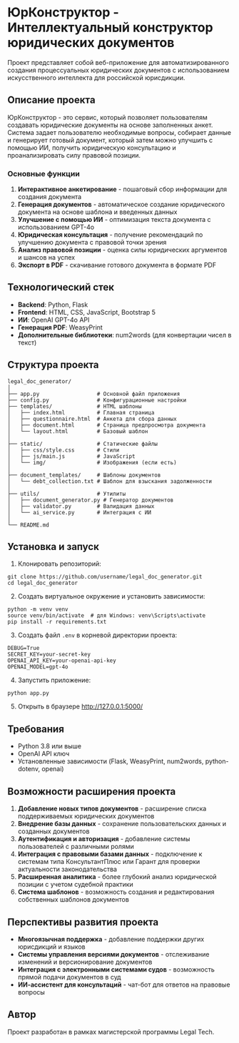 # ЮрКонструктор - Интеллектуальный конструктор юридических документов

Проект представляет собой веб-приложение для автоматизированного создания процессуальных юридических документов с использованием искусственного интеллекта для российской юрисдикции.

## Описание проекта

ЮрКонструктор - это сервис, который позволяет пользователям создавать юридические документы на основе заполненных анкет. Система задает пользователю необходимые вопросы, собирает данные и генерирует готовый документ, который затем можно улучшить с помощью ИИ, получить юридическую консультацию и проанализировать силу правовой позиции.

### Основные функции

1. **Интерактивное анкетирование** - пошаговый сбор информации для создания документа
2. **Генерация документов** - автоматическое создание юридического документа на основе шаблона и введенных данных
3. **Улучшение с помощью ИИ** - оптимизация текста документа с использованием GPT-4o
4. **Юридическая консультация** - получение рекомендаций по улучшению документа с правовой точки зрения
5. **Анализ правовой позиции** - оценка силы юридических аргументов и шансов на успех
6. **Экспорт в PDF** - скачивание готового документа в формате PDF

## Технологический стек

- **Backend**: Python, Flask
- **Frontend**: HTML, CSS, JavaScript, Bootstrap 5
- **ИИ**: OpenAI GPT-4o API
- **Генерация PDF**: WeasyPrint
- **Дополнительные библиотеки**: num2words (для конвертации чисел в текст)

## Структура проекта

```
legal_doc_generator/
│
├── app.py                  # Основной файл приложения
├── config.py               # Конфигурационные настройки
├── templates/              # HTML шаблоны
│   ├── index.html          # Главная страница
│   ├── questionnaire.html  # Анкета для сбора данных
│   ├── document.html       # Страница предпросмотра документа
│   └── layout.html         # Базовый шаблон
│
├── static/                 # Статические файлы
│   ├── css/style.css       # Стили
│   ├── js/main.js          # JavaScript
│   └── img/                # Изображения (если есть)
│
├── document_templates/     # Шаблоны документов
│   └── debt_collection.txt # Шаблон для взыскания задолженности
│
├── utils/                  # Утилиты
│   ├── document_generator.py # Генератор документов
│   ├── validator.py        # Валидация данных
│   └── ai_service.py       # Интеграция с ИИ
│
└── README.md
```

## Установка и запуск

1. Клонировать репозиторий:
```
git clone https://github.com/username/legal_doc_generator.git
cd legal_doc_generator
```

2. Создать виртуальное окружение и установить зависимости:
```
python -m venv venv
source venv/bin/activate  # для Windows: venv\Scripts\activate
pip install -r requirements.txt
```

3. Создать файл `.env` в корневой директории проекта:
```
DEBUG=True
SECRET_KEY=your-secret-key
OPENAI_API_KEY=your-openai-api-key
OPENAI_MODEL=gpt-4o
```

4. Запустить приложение:
```
python app.py
```

5. Открыть в браузере http://127.0.0.1:5000/

## Требования

- Python 3.8 или выше
- OpenAI API ключ
- Установленные зависимости (Flask, WeasyPrint, num2words, python-dotenv, openai)

## Возможности расширения проекта

1. **Добавление новых типов документов** - расширение списка поддерживаемых юридических документов
2. **Внедрение базы данных** - сохранение пользовательских данных и созданных документов
3. **Аутентификация и авторизация** - добавление системы пользователей с различными ролями
4. **Интеграция с правовыми базами данных** - подключение к системам типа КонсультантПлюс или Гарант для проверки актуальности законодательства
5. **Расширенная аналитика** - более глубокий анализ юридической позиции с учетом судебной практики
6. **Система шаблонов** - возможность создания и редактирования собственных шаблонов документов

## Перспективы развития проекта

- **Многоязычная поддержка** - добавление поддержки других юрисдикций и языков
- **Системы управления версиями документов** - отслеживание изменений и версионирование документов
- **Интеграция с электронными системами судов** - возможность прямой подачи документов в суд
- **ИИ-ассистент для консультаций** - чат-бот для ответов на правовые вопросы

## Автор

Проект разработан в рамках магистерской программы Legal Tech.
